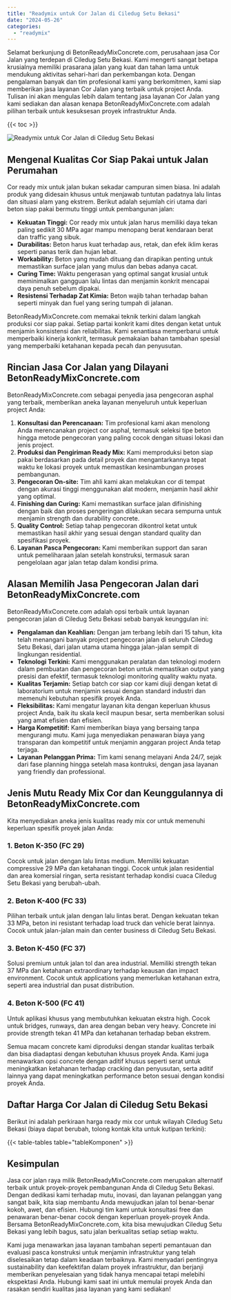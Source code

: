 ```yaml
---
title: "Readymix untuk Cor Jalan di Ciledug Setu Bekasi"
date: "2024-05-26"
categories: 
  - "readymix"
---
```


Selamat berkunjung di BetonReadyMixConcrete.com, perusahaan jasa Cor Jalan yang terdepan di Ciledug Setu Bekasi. Kami mengerti sangat betapa krusialnya memiliki prasarana jalan yang kuat dan tahan lama untuk mendukung aktivitas sehari-hari dan perkembangan kota. Dengan pengalaman banyak dan tim profesional kami yang berkomitmen, kami siap memberikan jasa layanan Cor Jalan yang terbaik untuk project Anda. Tulisan ini akan mengulas lebih dalam tentang jasa layanan Cor Jalan yang kami sediakan dan alasan kenapa BetonReadyMixConcrete.com adalah pilihan terbaik untuk kesuksesan proyek infrastruktur Anda.

{{< toc >}}

![Readymix untuk Cor Jalan di Ciledug Setu Bekasi](https://betoncor8.github.io/cor/harga-beton-readymix-concrete%20(3).png)

## Mengenal Kualitas Cor Siap Pakai untuk Jalan Perumahan

Cor ready mix untuk jalan bukan sekadar campuran simen biasa. Ini adalah produk yang didesain khusus untuk menjawab tuntutan padatnya lalu lintas dan situasi alam yang ekstrem. Berikut adalah sejumlah ciri utama dari beton siap pakai bermutu tinggi untuk pembangunan jalan:

- **Kekuatan Tinggi:** Cor ready mix untuk jalan harus memiliki daya tekan paling sedikit 30 MPa agar mampu menopang berat kendaraan berat dan traffic yang sibuk.
- **Durabilitas:** Beton harus kuat terhadap aus, retak, dan efek iklim keras seperti panas terik dan hujan lebat.
- **Workability:** Beton yang mudah dituang dan dirapikan penting untuk memastikan surface jalan yang mulus dan bebas adanya cacat.
- **Curing Time:** Waktu pengerasan yang optimal sangat krusial untuk meminimalkan gangguan lalu lintas dan menjamin konkrit mencapai daya penuh sebelum dipakai.
- **Resistensi Terhadap Zat Kimia:** Beton wajib tahan terhadap bahan seperti minyak dan fuel yang sering tumpah di jalanan.

BetonReadyMixConcrete.com memakai teknik terkini dalam langkah produksi cor siap pakai. Setiap partai konkrit kami dites dengan ketat untuk menjamin konsistensi dan reliabilitas. Kami senantiasa memperbarui untuk memperbaiki kinerja konkrit, termasuk pemakaian bahan tambahan spesial yang memperbaiki ketahanan kepada pecah dan penyusutan.

## Rincian Jasa Cor Jalan yang Dilayani BetonReadyMixConcrete.com

BetonReadyMixConcrete.com sebagai penyedia jasa pengecoran asphal yang terbaik, memberikan aneka layanan menyeluruh untuk keperluan project Anda:

1. **Konsultasi dan Perencanaan:** Tim profesional kami akan menolong Anda merencanakan project cor asphal, termasuk seleksi tipe beton hingga metode pengecoran yang paling cocok dengan situasi lokasi dan jenis project.
2. **Produksi dan Pengiriman Ready Mix:** Kami memproduksi beton siap pakai berdasarkan pada detail proyek dan mengantarkannya tepat waktu ke lokasi proyek untuk memastikan kesinambungan proses pembangunan.
3. **Pengecoran On-site:** Tim ahli kami akan melakukan cor di tempat dengan akurasi tinggi menggunakan alat modern, menjamin hasil akhir yang optimal.
4. **Finishing dan Curing:** Kami memastikan surface jalan difinishing dengan baik dan proses pengeringan dilakukan secara sempurna untuk menjamin strength dan durability concrete.
5. **Quality Control:** Setiap tahap pengecoran dikontrol ketat untuk memastikan hasil akhir yang sesuai dengan standard quality dan spesifikasi proyek.
6. **Layanan Pasca Pengecoran:** Kami memberikan support dan saran untuk pemeliharaan jalan setelah konstruksi, termasuk saran pengelolaan agar jalan tetap dalam kondisi prima.

## Alasan Memilih Jasa Pengecoran Jalan dari BetonReadyMixConcrete.com

BetonReadyMixConcrete.com adalah opsi terbaik untuk layanan pengecoran jalan di Ciledug Setu Bekasi sebab banyak keunggulan ini:

- **Pengalaman dan Keahlian:** Dengan jam terbang lebih dari 15 tahun, kita telah menangani banyak project pengecoran jalan di seluruh Ciledug Setu Bekasi, dari jalan utama utama hingga jalan-jalan sempit di lingkungan residential.
- **Teknologi Terkini:** Kami menggunakan peralatan dan teknologi modern dalam pembuatan dan pengecoran beton untuk memastikan output yang presisi dan efektif, termasuk teknologi monitoring quality waktu nyata.
- **Kualitas Terjamin:** Setiap batch cor siap cor kami diuji dengan ketat di laboratorium untuk menjamin sesuai dengan standard industri dan memenuhi kebutuhan spesifik proyek Anda.
- **Fleksibilitas:** Kami mengatur layanan kita dengan keperluan khusus project Anda, baik itu skala kecil maupun besar, serta memberikan solusi yang amat efisien dan efisien.
- **Harga Kompetitif:** Kami memberikan biaya yang bersaing tanpa mengurangi mutu. Kami juga menyediakan penawaran biaya yang transparan dan kompetitif untuk menjamin anggaran project Anda tetap terjaga.
- **Layanan Pelanggan Prima:** Tim kami senang melayani Anda 24/7, sejak dari fase planning hingga setelah masa kontruksi, dengan jasa layanan yang friendly dan professional.

## Jenis Mutu Ready Mix Cor dan Keunggulannya di BetonReadyMixConcrete.com

Kita menyediakan aneka jenis kualitas ready mix cor untuk memenuhi keperluan spesifik proyek jalan Anda:

### 1\. Beton K-350 (FC 29)

Cocok untuk jalan dengan lalu lintas medium. Memiliki kekuatan compressive 29 MPa dan ketahanan tinggi. Cocok untuk jalan residential dan area komersial ringan, serta resistant terhadap kondisi cuaca Ciledug Setu Bekasi yang berubah-ubah.

### 2\. Beton K-400 (FC 33)

Pilihan terbaik untuk jalan dengan lalu lintas berat. Dengan kekuatan tekan 33 MPa, beton ini resistant terhadap load truck dan vehicle berat lainnya. Cocok untuk jalan-jalan main dan center business di Ciledug Setu Bekasi.

### 3\. Beton K-450 (FC 37)

Solusi premium untuk jalan tol dan area industrial. Memiliki strength tekan 37 MPa dan ketahanan extraordinary terhadap keausan dan impact environment. Cocok untuk applications yang memerlukan ketahanan extra, seperti area industrial dan pusat distribution.

### 4\. Beton K-500 (FC 41)

Untuk aplikasi khusus yang membutuhkan kekuatan ekstra high. Cocok untuk bridges, runways, dan area dengan beban very heavy. Concrete ini provide strength tekan 41 MPa dan ketahanan terhadap beban ekstrem.

Semua macam concrete kami diproduksi dengan standar kualitas terbaik dan bisa diadaptasi dengan kebutuhan khusus proyek Anda. Kami juga menawarkan opsi concrete dengan aditif khusus seperti serat untuk meningkatkan ketahanan terhadap cracking dan penyusutan, serta aditif lainnya yang dapat meningkatkan performance beton sesuai dengan kondisi proyek Anda.

## Daftar Harga Cor Jalan di Ciledug Setu Bekasi

Berikut ini adalah perkiraan harga ready mix cor untuk wilayah Ciledug Setu Bekasi (biaya dapat berubah, tolong kontak kita untuk kutipan terkini):

{{< table-tables table="tableKomponen" >}}

## Kesimpulan

Jasa cor jalan raya milik BetonReadyMixConcrete.com merupakan alternatif terbaik untuk proyek-proyek pembangunan Anda di Ciledug Setu Bekasi. Dengan dedikasi kami terhadap mutu, inovasi, dan layanan pelanggan yang sangat baik, kita siap membantu Anda mewujudkan jalan tol benar-benar kokoh, awet, dan efisien. Hubungi tim kami untuk konsultasi free dan penawaran benar-benar cocok dengan keperluan proyek-proyek Anda. Bersama BetonReadyMixConcrete.com, kita bisa mewujudkan Ciledug Setu Bekasi yang lebih bagus, satu jalan berkualitas setiap setiap waktu.

Kami juga menawarkan jasa layanan tambahan seperti pemantauan dan evaluasi pasca konstruksi untuk menjamin infrastruktur yang telah diselesaikan tetap dalam keadaan terbaiknya. Kami menyadari pentingnya sustainability dan keefektifan dalam proyek infrastruktur, dan berjanji memberikan penyelesaian yang tidak hanya mencapai tetapi melebihi ekspektasi Anda. Hubungi kami saat ini untuk memulai proyek Anda dan rasakan sendiri kualitas jasa layanan yang kami sediakan!
